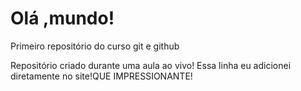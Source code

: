# Olá ,mundo!
 Primeiro repositório do curso  git  e github

Repositório criado  durante uma  aula ao vivo!
Essa linha eu adicionei diretamente no site!QUE IMPRESSIONANTE!
